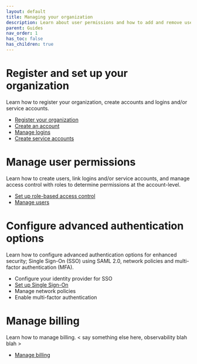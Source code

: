 ```yaml
---
layout: default
title: Managing your organization
description: Learn about user permissions and how to add and remove users in a Firebolt account.
parent: Guides
nav_order: 1
has_toc: false
has_children: true
---
```


# Register and set up your organization
 Learn how to register your organization, create accounts and logins and/or service accounts. 

 * [Register your organization](creating-an-organization.md)
 * [Create an account](managing-accounts.md)
 * [Manage logins](managing-logins.md)
 * [Create service accounts](service-accounts.md)
 
# Manage user permissions
Learn how to create users, link logins and/or service accounts, and manage access control with roles to determine permissions at the account-level. 

* [Set up role-based access control](rbac.md)
* [Manage users](managing-users.md)

# Configure advanced authentication options 
Learn how to configure advanced authentication options for enhanced security; Single Sign-On (SSO) using SAML 2.0, network policies and multi-factor authentication (MFA). 

* Configure your identity provider for SSO
* [Set up Single Sign-On](sso.md)
* Manage network policies
* Enable multi-factor authentication

# Manage billing
Learn how to manage billing. < say something else here, observability blah blah >

* [Manage billing](billing.md)